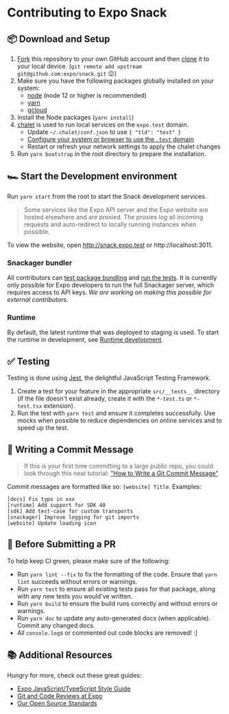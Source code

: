 # Contributing to Expo Snack

## 📦 Download and Setup

1. [Fork](https://help.github.com/articles/fork-a-repo/) this repository to your own GitHub account and then [clone](https://help.github.com/articles/cloning-a-repository/) it to your local device. (`git remote add upstream git@github.com:expo/snack.git` 😉)
2. Make sure you have the following packages globally installed on your system:
   - [node](https://nodejs.org/) (node 12 or higher is recommended)
   - [yarn](https://yarnpkg.com/)
   - [gcloud](https://sdk.cloud.google.com)
3. Install the Node packages (`yarn install`)
4. [chalet](https://github.com/jeansaad/chalet) is used to run local services on the `expo.test` domain.
   - Update `~/.chalet/conf.json` to use `{ "tld": "test" }`
   - [Configure your system or browser to use the `.test` domain](https://github.com/jeansaad/chalet/blob/master/docs/README.md#system-configuration-recommended)
   - Restart or refresh your network settings to apply the chalet changes
5. Run `yarn bootstrap` in the root directory to prepare the installation.

## 🏎️ Start the Development environment

Run `yarn start` from the root to start the Snack development services.

> Some services like the Expo API server and the Expo website are hosted elsewhere and are proxied. The proxies log all incoming requests and auto-redirect to locally running instances when possible.

To view the website, open http://snack.expo.test or http://localhost:3011.

### Snackager bundler

All contributors can [test package bundling](./snackager/README#test-package-bundling) and [run the tests](./snackager/README#run-tests). It is currently only possible for Expo developers to run the full Snackager server, which requires access to API keys. *We are working on making this possible for external contributors.*

### Runtime

By default, the latest runtime that was deployed to staging is used. To start the runtime in development, see  [Runtime development](runtime/README.md#development).

## ✅ Testing

Testing is done using [Jest](https://jestjs.io/https://jestjs.io/), the delightful JavaScript Testing Framework.

1. Create a test for your feature in the appropriate `src/__tests__` directory (if the file doesn't exist already, create it with the `*-test.ts` or `*-test.tsx` extension).
2. Run the test with `yarn test` and ensure it completes successfully. Use mocks when possible to reduce dependencies on online services and to speed up the test.

## 📝 Writing a Commit Message

> If this is your first time committing to a large public repo, you could look through this neat tutorial: ["How to Write a Git Commit Message"](https://chris.beams.io/posts/git-commit/)

Commit messages are formatted like so: `[website] Title`. Examples:

```
[docs] Fix typo in xxx
[runtime] Add support for SDK 40
[sdk] Add test-case for custom transports
[snackager] Improve logging for git imports
[website] Update loading icon
```

## 🔎 Before Submitting a PR

To help keep CI green, please make sure of the following:

- Run `yarn lint --fix` to fix the formatting of the code. Ensure that `yarn lint` succeeds without errors or warnings.
- Run `yarn test` to ensure all existing tests pass for that package, along with any new tests you would've written.
- Run `yarn build` to ensure the build runs correctly and without errors or warnings.
- Run `yarn doc` to update any auto-generated docs (when applicable). Commit any changed docs.
- All `console.log`s or commented out code blocks are removed! :]


## 📚 Additional Resources

Hungry for more, check out these great guides:

- [Expo JavaScript/TypeScript Style Guide](https://github.com/expo/expo/blob/master/guides/Expo%20JavaScript%20Style%20Guide.md)
- [Git and Code Reviews at Expo](https://github.com/expo/expo/blob/master/guides/Git%20and%20Code%20Reviews.md)
- [Our Open Source Standards](https://github.com/expo/expo/blob/master/guides/Our%20Open%20Source%20Standards.md)

